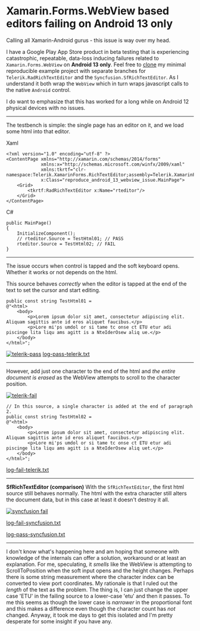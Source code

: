 # Xamarin.Forms.WebView based editors failing on Android 13 only

Calling all Xamarin-Android gurus - this issue is way over my head. 

I have a Google Play App Store product in beta testing that is experiencing catastrophic, repeatable, data-loss inducing failures related to `Xamarin.Forms.WebView` on **Android 13 only**. Feel free to [clone](https://github.com/IVSoftware/reproduce-android-13-webview-issue.git) my minimal reproducible example project with separate branches for `Telerik.RadRichTextEditor` and the `Syncfusion.SfRichTextEditor`. As I understand it both wrap the `WebView` which in turn wraps javascript calls to the native `Android` control.
 
I do want to emphasize that this has worked for a long while on Android 12 physical devices with no issues. 

***
The testbench is simple: the single page has an editor on it, and we load some html into that editor.

Xaml

    <?xml version="1.0" encoding="utf-8" ?>
    <ContentPage xmlns="http://xamarin.com/schemas/2014/forms"
                 xmlns:x="http://schemas.microsoft.com/winfx/2009/xaml"
                 xmlns:tkrtf="clr-namespace:Telerik.XamarinForms.RichTextEditor;assembly=Telerik.XamarinForms.RichTextEditor"
                 x:Class="reproduce_android_13_webview_issue.MainPage">
        <Grid>
            <tkrtf:RadRichTextEditor x:Name="rteditor"/>
        </Grid>
    </ContentPage>

C#

    public MainPage()
    {
        InitializeComponent();
        // rteditor.Source = TestHtml01; // PASS
        rteditor.Source = TestHtml02; // FAIL
    }

***
The issue occurs when control is tapped and the soft keyboard opens. Whether it works or not depends on the html. 

This source behaves _correctly_ when the editor is tapped at the end of the text to set the cursor and start editing.

    public const string TestHtml01 =
    @"<html>
	    <body>
            <p>Lorem ipsum dolor sit amet, consectetur adipiscing elit. Aliquam sagittis ante id eros aliquet faucibus.</p>
            <p>Lore mi'ps umdol or si tame tc onse ct ETU etur adi piscinge lita liqu ams agitt is a NteIderOsew aliq ue.</p>
        </body>
    </html>";

[![telerik-pass][1]][1]
[log-pass-telerik.txt](https://github.com/IVSoftware/reproduce-android-13-webview-issue/blob/telerik/reproduce-android-13-webview-issue/reproduce-android-13-webview-issue/logs/log-pass-telerik.txt)

***
However, add just one character to the end of the html and _the entire document is erased_ as the WebView attempts to scroll to the character position. 

[![telerik-fail][2]][2]

    // In this source, a single character is added at the end of paragraph 2.
    public const string TestHtml02 =
    @"<html>
	    <body>
            <p>Lorem ipsum dolor sit amet, consectetur adipiscing elit. Aliquam sagittis ante id eros aliquet faucibus.</p>
            <p>Lore mi'ps umdol or si tame tc onse ct ETU etur adi piscinge lita liqu ams agitt is a NteIderOsew aliq uet.</p>
        </body>
    </html>";


[log-fail-telerik.txt](https://github.com/IVSoftware/reproduce-android-13-webview-issue/blob/telerik/reproduce-android-13-webview-issue/reproduce-android-13-webview-issue/logs/log-fail-telerik.txt)

***
**SfRichTextEditor (comparison)**
With the `SfRichTextEditor`, the first html source still behaves normally. The html with the extra character still alters the document data, but in this case at least it doesn't destroy it all.

[![syncfusion fail][3]][3]

[log-fail-syncfusion.txt](https://github.com/IVSoftware/reproduce-android-13-webview-issue/blob/telerik/reproduce-android-13-webview-issue/reproduce-android-13-webview-issue/logs/log-fail-syncfusion.txt) 

[log-pass-syncfusion.txt](https://github.com/IVSoftware/reproduce-android-13-webview-issue/blob/telerik/reproduce-android-13-webview-issue/reproduce-android-13-webview-issue/logs/log-pass-syncfusion.txt)
***
I don't know what's happening here and am hoping that someone with knowledge of the internals can offer a solution, workaround or at least an explanation. For me, speculating,  it _smells_ like the WebView is attempting to ScrollToPosition when the soft input opens and the height changes. Perhaps there is some string measurement where the character index can be converted to view port coordinates. My rationale is that I ruled out the _length_ of the text as the problem. The thing is, I can just change the upper case 'ETU' in the failing source to a lower-case 'etu' and then it passes. To me this seems as though the lower case is _narrower_ in the proportional font and this makes a difference even though the character count has _not_ changed. Anyway, it took me days to get this isolated and I'm pretty desperate for some insight if you have any.


  [1]: https://i.stack.imgur.com/lBU77.png
  [2]: https://i.stack.imgur.com/HJtU4.png
  [3]: https://i.stack.imgur.com/hcZDS.png
